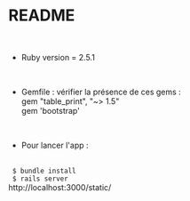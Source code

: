 # README
<br />

* Ruby version = 2.5.1
<br />

* Gemfile : vérifier la présence de ces gems : <br />
gem "table_print", "~> 1.5" <br />
gem 'bootstrap' <br />

<br />

* Pour lancer l'app :
<br />
<code> $ bundle install </code>
<br />
<code> $ rails server  </code>
<br />
http://localhost:3000/static/
